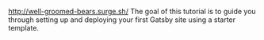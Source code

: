 http://well-groomed-bears.surge.sh/
The goal of this tutorial is to guide you through setting up and deploying your first Gatsby site using a starter template.
